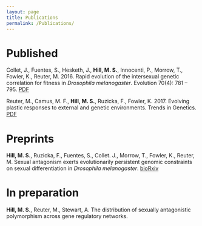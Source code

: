 ```yaml
---
layout: page
title: Publications
permalink: /Publications/
---
```


<h1>Published</h1>

Collet, J., Fuentes, S., Hesketh, J., <b>Hill, M. S.</b>, Innocenti, P., Morrow, T., Fowler, K., Reuter, M. 2016. Rapid evolution of the intersexual genetic correlation for fitness in <i>Drosophila melanogaster</i>. Evolution 70(4): 781 – 795. <a href="http://onlinelibrary.wiley.com/doi/10.1111/evo.12892/epdf"> PDF </a>

Reuter, M., Camus, M. F., <b>Hill, M. S.</b>, Ruzicka, F., Fowler, K. 2017. Evolving plastic responses to external and genetic environments. Trends in Genetics. <a href="http://ac.els-cdn.com/S0168952517300045/1-s2.0-S0168952517300045-main.pdf?_tid=2a7d67f6-ebee-11e6-a180-00000aab0f26&acdnat=1486332062_e1b2719461cfd3704c1c2a321a7177ee"> PDF </a> 

<h1>Preprints</h1>

<b>Hill, M. S.</b>, Ruzicka, F., Fuentes, S., Collet. J., Morrow, T., Fowler, K., Reuter, M. Sexual antagonism exerts evolutionarily persistent genomic constraints on sexual differentiation in <i>Drosophila melanogaster</i>. <a href="http://www.biorxiv.org/content/early/2017/03/15/117176"> bioRxiv </a>

<h1>In preparation</h1>

<b>Hill, M. S.</b>, Reuter, M., Stewart, A. The distribution of sexually antagonistic polymorphism across gene regulatory networks. 
